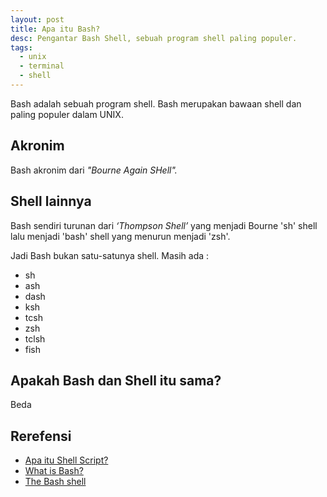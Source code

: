 ```yaml
---
layout: post
title: Apa itu Bash?
desc: Pengantar Bash Shell, sebuah program shell paling populer.
tags:
  - unix
  - terminal
  - shell
---
```

Bash adalah sebuah program shell. Bash merupakan bawaan shell dan paling populer dalam UNIX.

## Akronim

Bash akronim dari *"Bourne Again SHell".*

## Shell lainnya

Bash sendiri turunan dari *‘Thompson Shell’* yang menjadi Bourne 'sh' shell lalu menjadi 'bash' shell yang menurun menjadi 'zsh'.

Jadi Bash bukan satu-satunya shell. Masih ada :

* sh
* ash
* dash
* ksh
* tcsh
* zsh
* tclsh
* fish

## Apakah Bash dan Shell itu sama?

Beda

## Rerefensi

* [Apa itu Shell Script?](/shell-script)
* [What is Bash?](https://go.gizipp.com/https://www.educative.io/courses/master-the-bash-shell/3j8399P3M6M)
* [The Bash shell](https://go.gizipp.com/https://flaviocopes.com/bash/)